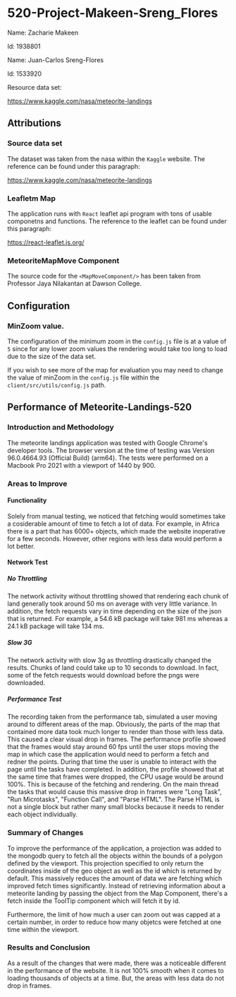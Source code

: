 # 520-Project-Makeen-Sreng_Flores
Name: Zacharie Makeen

Id: 1938801

Name: Juan-Carlos Sreng-Flores

Id: 1533920


Resource data set: 

https://www.kaggle.com/nasa/meteorite-landings

## Attributions

### Source data set

The dataset was taken from the nasa within the `Kaggle` website. The reference can be found under this paragraph:

https://www.kaggle.com/nasa/meteorite-landings

### Leafletm Map

The application runs with `React` leaflet api program with tons of usable componetns and functions. The reference to the 
leaflet can be found under this paragraph:

https://react-leaflet.js.org/

### MeteoriteMapMove Component

The source code for the `<MapMoveComponent/>` has been taken from Professor Jaya Nilakantan at Dawson College. 

## Configuration 

### MinZoom value.

The configuration of the minimum zoom in the `config.js` file is at a value of `5` since for any lower zoom values the rendering would take too long to load due to the size of the data set.

If you wish to see more of the map for evaluation you may need to change the value of minZoom in the `config.js` file within the `client/src/utils/config.js` path.

## Performance of Meteorite-Landings-520

### Introduction and Methodology

The meteorite landings application was tested with Google Chrome's developer tools. The browser version at the time of testing was Version 96.0.4664.93 (Official Build) (arm64). The tests were performed on a Macbook Pro 2021 with a viewport of 1440 by 900.

### Areas to Improve

#### Functionality

Solely from manual testing, we noticed that fetching would sometimes take a cosiderable amount of time to fetch a lot of data. For example, in Africa there is a part that has 6000+ objects, which made the website inoperative for a few seconds. However, other regions with less data would perform a lot better.

#### Network Test

##### No Throttling

The network activity without throttling showed that rendering each chunk of land generally took around 50 ms on average with very little variance. In addition, the fetch requests vary in time depending on the size of the json that is returned. For example, a 54.6 kB package will take 981 ms whereas a 24.1 kB package will take 134 ms.

##### Slow 3G

The network activity with slow 3g as throttling drastically changed the results. Chunks of land could take up to 10 seconds to download. In fact, some of the fetch requests would download before the pngs were downloaded.

##### Performance Test

The recording taken from the performance tab, simulated a user moving around to different areas of the map. Obviously, the parts of the map that contained more data took much longer to render than those with less data. This caused a clear visual drop in frames. The performance profile showed that the frames would stay around 60 fps until the user stops moving the map in which case the application would need to perform a fetch and redner the points. During that time the user is unable to interact with the page until the tasks have completed. In addition, the profile showed that at the same time that frames were dropped, the CPU usage would be around 100%. This is because of the fetching and rendering. On the main thread the tasks that would cause this massive drop in frames were "Long Task", "Run Microtasks", "Function Call", and "Parse HTML". The Parse HTML is not a single block but rather many small blocks because it needs to render each object individually.

### Summary of Changes

To improve the performance of the application, a projection was added to the mongodb query to fetch all the objects within the bounds of a polygon defined by the viewport. This projection specified to only return the coordinates inside of the geo object as well as the id which is returned by default. This massively reduces the amount of data we are fetching which improved fetch times significantly. Instead of retrieving information about a meteorite landing by passing the object from the Map Component, there's a fetch inside the ToolTip component which will fetch it by id.

Furthermore, the limit of how much a user can zoom out was capped at a certain number, in order to reduce how many objetcs were fetched at one time within the viewport.

### Results and Conclusion

As a result of the changes that were made, there was a noticeable different in the performance of the website. It is not 100% smooth when it comes to loading thousands of objects at a time. But, the areas with less data do not drop in frames.
